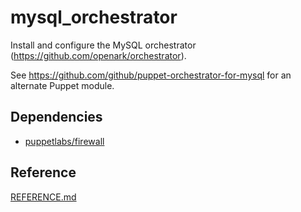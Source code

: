 # mysql_orchestrator

Install and configure the MySQL orchestrator (https://github.com/openark/orchestrator).

See https://github.com/github/puppet-orchestrator-for-mysql for an alternate Puppet module.


## Dependencies
- [puppetlabs/firewall](https://forge.puppet.com/puppetlabs/firewall)

## Reference

[REFERENCE.md](REFERENCE.md)

